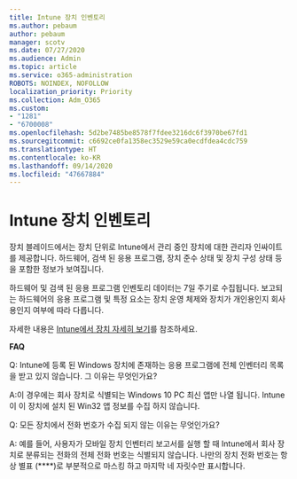 ```yaml
---
title: Intune 장치 인벤토리
ms.author: pebaum
author: pebaum
manager: scotv
ms.date: 07/27/2020
ms.audience: Admin
ms.topic: article
ms.service: o365-administration
ROBOTS: NOINDEX, NOFOLLOW
localization_priority: Priority
ms.collection: Adm_O365
ms.custom:
- "1281"
- "6700008"
ms.openlocfilehash: 5d2be7485be8578f7fdee3216dc6f3970be67fd1
ms.sourcegitcommit: c6692ce0fa1358ec3529e59ca0ecdfdea4cdc759
ms.translationtype: HT
ms.contentlocale: ko-KR
ms.lasthandoff: 09/14/2020
ms.locfileid: "47667884"
---
```

# <a name="intune-device-inventory"></a>Intune 장치 인벤토리

장치 블레이드에서는 장치 단위로 Intune에서 관리 중인 장치에 대한 관리자 인싸이트를 제공합니다. 하드웨어, 검색 된 응용 프로그램, 장치 준수 상태 및 장치 구성 상태 등을 포함한 정보가 보여집니다.

하드웨어 및 검색 된 응용 프로그램 인벤토리 데이터는 7일 주기로 수집됩니다. 보고되는 하드웨어의 응용 프로그램 및 특정 요소는 장치 운영 체제와 장치가 개인용인지 회사용인지 여부에 따라 다릅니다.

자세한 내용은 [Intune에서 장치 자세히 보기](https://docs.microsoft.com/intune/device-inventory)를 참조하세요.

**FAQ**

Q: Intune에 등록 된 Windows 장치에 존재하는 응용 프로그램에 전체 인벤터리 목록을 받고 있지 않습니다. 그 이유는 무엇인가요?

A:이 경우에는 회사 장치로 식별되는 Windows 10 PC 최신 앱만 나열 됩니다. Intune이 이 장치에 설치 된 Win32 앱 정보를 수집 하지 않습니다.

Q: 모든 장치에서 전화 번호가 수집 되지 않는 이유는 무엇인가요?

A: 예를 들어, 사용자가 모바일 장치 인벤터리 보고서를 실행 할 때 Intune에서 회사 장치로 분류되는 전화의 전체 전화 번호는 식별되지 않습니다. 나만의 장치 전화 번호는 항상 별표 (****)로 부분적으로 마스킹 하고 마지막 네 자릿수만 표시합니다.